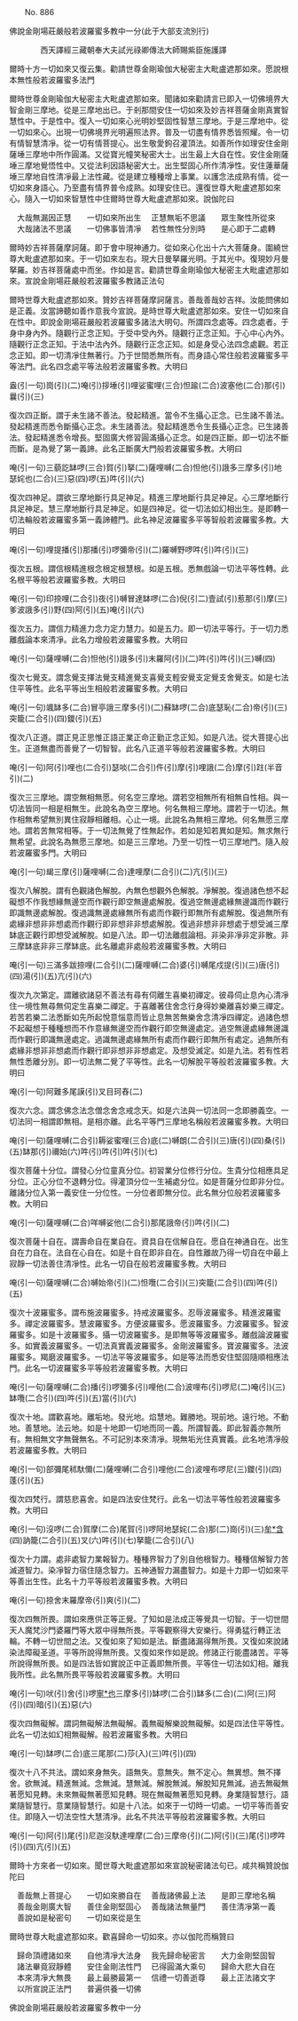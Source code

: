 ﻿　　No. 886

佛說金剛場莊嚴般若波羅蜜多教中一分(此于大部支流別行)

　　　　西天譯經三藏朝奉大夫試光祿卿傳法大師賜紫臣施護譯


爾時十方一切如來又復云集。勸請世尊金剛瑜伽大秘密主大毗盧遮那如來。愿說根本無性般若波羅蜜多法門

爾時世尊金剛瑜伽大秘密主大毗盧遮那如來。聞諸如來勸請言已即入一切佛境界大智金剛三摩地。從是三摩地出已。于剎那間安住一切如來及妙吉祥菩薩金剛真實智慧性中。于是性中。復入一切如來心光明妙堅固性智慧三摩地。于是三摩地中。從一切如來心。出現一切佛境界光明遍照法界。普及一切盡有情界悉皆照耀。令一切有情智慧清凈。從一切有情菩提心。出生敬愛鉤召灌頂法。如善所作如理安住金剛薩埵三摩地中所作圓滿。又從寶光幢笑秘密大士。出生最上大自在性。安住金剛薩埵三摩地覺悟性中。又從法利因語秘密大士。出生堅固心所作清凈性。安住蓮華薩埵三摩地自性清凈最上法性藏。從是建立種種增上事業。以護念法成熟有情。從一切如來身語心。乃至盡有情界普令成熟。如理安住已。還復世尊大毗盧遮那如來心。隨入一切如來智慧性中住爾時世尊大毗盧遮那如來。說伽陀曰

　大哉無漏因正慧　　一切如來所出生
　正慧無垢不思議　　眾生聚性所從來
　大哉諸法不思議　　一切佛事皆清凈
　若性無性分別時　　是心即于二處轉　

爾時妙吉祥菩薩摩訶薩。即于會中現神通力。從如來心化出十六大菩薩身。圍繞世尊大毗盧遮那如來。于一切如來左右。現大日曼拏羅光明。于其光中。復現妙月曼拏羅。妙吉祥菩薩處中而坐。作如是言。勸請世尊金剛瑜伽大秘密主大毗盧遮那如來。宣說金剛場莊嚴般若波羅蜜多教諸正法句

爾時世尊大毗盧遮那如來。贊妙吉祥菩薩摩訶薩言。善哉善哉妙吉祥。汝能問佛如是正義。汝當諦聽如善作意我今宣說。是時世尊大毗盧遮那如來。安住一切如來自在性中。即說金剛場莊嚴般若波羅蜜多諸法大明句。所謂四念處等。四念處者。于身中身內外。隨觀行正念正知。于受中受內外。隨觀行正念正知。于心中心內外。隨觀行正念正知。于法中法內外。隨觀行正念正知。如是身受心法四念處觀。若正念正知。即一切清凈住無著行。乃于世間悉無所有。而身語心常住般若波羅蜜多平等法門。此名四念處平等法般若波羅蜜多教。大明曰

盎(引一句)崗(引)(二)唵(引)拶埵(引)哩娑蜜哩(三合)怛踰(二合)波塞他(二合)那(引)曩(引)(三)

復次四正斷。謂于未生諸不善法。發起精進。當令不生攝心正念。已生諸不善法。發起精進而悉令斷攝心正念。未生諸善法。發起精進悉令生長攝心正念。已生諸善法。發起精進悉令增長。堅固廣大修習圓滿攝心正念。如是四正斷。即一切法不斷而斷。是為覺了第一義諦。此名正斷廣大門般若波羅蜜多教。大明曰

唵(引一句)三藐訖缽啰(三合)賀(引)拏(二)薩哩嚩(二合)怛他(引)誐多三摩多(引)地瑟姹也(二合)(三)惡(四)啰(五)吽(引)(六)

復次四神足。謂欲三摩地斷行具足神足。精進三摩地斷行具足神足。心三摩地斷行具足神足。慧三摩地斷行具足神足。如是四神足。從一切法如幻相出生。是即轉一切法輪般若波羅蜜多第一義諦體門。此名神足波羅蜜多平等智般若波羅蜜多教。大明曰

唵(引一句)哩提播(引)那播(引)啰彌帝(引)(二)羅嚩野啰吽(引)吽(引)(三)

復次五根。謂信根精進根念根定根慧根。如是五根。悉無戲論一切法平等性轉。此名根平等般若波羅蜜多教。大明曰

唵(引一句)印捺哩(二合引)夜(引)嚩冒達缽啰(二合)倪(引二)壹試(引)惹那(引)摩(三)爹波誐多(引)野(四)阿(引)(五)唵(引)(六)

復次五力。謂信力精進力念力定力慧力。如是五力。即一切法平等行。于一切力悉離戲論本來清凈。此名力增般若波羅蜜多教。大明曰

唵(引一句)薩哩嚩(二合)怛他(引)誐多(引)末羅阿(引)(二)吽(引)吽(引)(三)嚩(四)

復次七覺支。謂念覺支擇法覺支精進覺支喜覺支輕安覺支定覺支舍覺支。如是七法住平等性。此名平等出生相般若波羅蜜多教。大明曰

唵(引一句)颯缽多(二合)冒亭誐三摩多(引)(二)蘇缽啰(二合)底瑟恥(二合)帝(引)(三)突籠(二合引)(四)鑁(引)(五)

復次八正道。謂正見正思惟正語正業正命正勤正念正知。如是八法。從大菩提心出生。正道無盡而善覺了一切智智。此名八正道平等般若波羅蜜多教。大明曰

唵(引一句)阿(引)哩也(二合引)瑟啖(二合引)仵(引)摩(引)哩誐(二合)摩(引)跓(半音引)(二)

復次三三摩地。謂空無相無愿。何名空三摩地。謂若空相無所有相無自性相。與一切法皆同一相是相無生。此說名為空三摩地。何名無相三摩地。謂若于一切法。無作相無希望無別異住寂靜相離相。心止一境。此說名為無相三摩地。何名無愿三摩地。謂若苦無常相等。于一切法無覺了性無起作。若如是知若異如是知。無求無行無希望。此說名為無愿三摩地。如是三三摩地。乃至一切性一切三摩地門。隨入般若波羅蜜多門。大明曰

唵(引一句)朅三摩(引)薩哩嚩(二合)達哩摩(二合引)(二)亢(引)(三)

復次八解脫。謂有色觀諸色解脫。內無色想觀外色解脫。凈解脫。復過諸色想不起礙想不作我想緣無邊空而作觀行即空無邊處解脫。復過空無邊處緣無邊識而作觀行即識無邊處解脫。復過識無邊處緣無所有處而作觀行即無所有處解脫。復過無所有處緣非想非非想處而作觀行即非想非非想處解脫。復過非想非非想處于想受滅三摩缽底正觀行即想受滅解脫。如是八法。即一切法離戲論相。非染非凈非定非散。非三摩缽底非非三摩缽底。此名離處非處般若波羅蜜多教。大明曰

唵(引一句)三滿多跋捺哩(二合引)(二)薩哩嚩(二合)婆(引)嚩尾戍提(引)(三)唐(引)(四)湯(引)(五)亢(引)(六)

復次九次第定。謂離欲諸惡不善法有尋有伺離生喜樂初禪定。彼尋伺止息內心清凈住一境性無尋無伺定生喜樂二禪定。于喜離著住舍念行身得妙樂離喜妙樂三禪定。若苦若樂二法悉斷如先所起悅意惱意而皆止息無苦無樂舍念清凈四禪定。過諸色想不起礙想于種種想而不作意緣無邊空而作觀行即空無邊處定。過空無邊處緣無邊識而作觀行即識無邊處定。過識無邊處緣無所有處而作觀行即無所有處定。過無所有處緣非想非非想處而作觀行即非想非非想處定。及想受滅定。如是九法。若有性若無性悉離分別。即一切法無二覺了平等性。此名一切解脫平等般若波羅蜜多教。大明曰

唵(引一句)阿難多尾謨(引)叉目珂舂(二)

復次六念。謂念佛念法念僧念舍念戒念天。如是六法與一切法同一念即勝義空。一切法同一相謂即無相。是相亦離。此名平等門三摩地名稱般若波羅蜜多教。大明曰

唵(引一句)薩哩嚩(二合引)耨娑蜜哩(三合)底(二)嚩朗(二合引)(三)唐(引)(四)桑(引)(五)缽那(引)禰始(六)吽(引)吽(引)吽(引)(七)

復次菩薩十分位。謂發心分位童真分位。初習業分位修行分位。生貴分位相應具足分位。正心分位不退轉分位。得灌頂分位一生補處分位。如是菩薩分位即非分位。離諸分位入第一義安住一分位性。一分位者即無分位。此名無分位般若波羅蜜多教。大明曰

唵(引一句)薩哩嚩(二合)咩嚩娑他(二合引)那尾誐帝(引)吽(引)(二)

復次菩薩十自在。謂壽命自在業自在。資具自在信解自在。愿自在神通自在。出生自在力自在。法自在心自在。如是十自在即非自在。自性離故乃得一切自在中最上寂靜一切法善住清凈性。此名一切自在般若波羅蜜多教。大明曰

唵(引一句)薩哩嚩(二合)嚩始帝(引)(二)怛囕(二合引)(三)突籠(二合引)(四)吽(引)(五)

復次十波羅蜜多。謂布施波羅蜜多。持戒波羅蜜多。忍辱波羅蜜多。精進波羅蜜多。禪定波羅蜜多。慧波羅蜜多。方便波羅蜜多。愿波羅蜜多。力波羅蜜多。智波羅蜜多。如是十波羅蜜多。攝一切波羅蜜多。是即無等等波羅蜜多。離戲論波羅蜜多。如實義波羅蜜多。一切法真實義波羅蜜多。金剛波羅蜜多。寶波羅蜜多。法波羅蜜多。羯磨波羅蜜多。一切法平等波羅蜜多。如是等法而悉安住堅固隨順相應法門。此名一切波羅蜜多平等般若波羅蜜多教。大明曰

唵(引一句)薩哩嚩(二合)播(引)啰彌多(引)哩他(二合)波哩布(引)啰尼(二)唵(引)(三)缽囕(二合引)(四)吽(引)(五)當(引)(六)

復次十地。謂歡喜地。離垢地。發光地。焰慧地。難勝地。現前地。遠行地。不動地。善慧地。法云地。如是十地即一切地而同一義。所謂智義。即此智義亦無所有。無相無文字無聲無名。不可記別本來清凈。現無垢光住真實義。此名地清凈般若波羅蜜多教。大明曰

唵(引一句)部彌尾秫馱儞(二)薩哩嚩(二合引)哩他(二合)波哩布啰尼(三)鑁(引)(四)蓬(引)(五)

復次四梵行。謂慈悲喜舍。如是四法安住梵行。此名一切法平等性般若波羅蜜多教。大明曰

唵(引一句)沒啰(二合)賀摩(二合)尾賀(引)啰阿地瑟姹(二合)那(二)崗(引)(三)[牟*含](引)(四)訥籠(二合引)(五)叉(六)吽(引)(七)拏籠(二合引)(八)

復次十力謂。處非處智力業報智力。種種界智力了別自他根智力。種種信解智力苦滅道智力。染凈智力宿住隨念智力。五神通智力漏盡智力。如是十力即一切如來平等善出生性。此名十力平等般若波羅蜜多教。大明曰

唵(引一句)捺舍末羅摩帝(引)爽(引)(二)

復次四無所畏。謂如來應供正等正覺。了知如是法成正等覺具一切智。于一切世間天人魔梵沙門婆羅門等大眾中得無所畏。平等觀察得大安樂行。得勇猛行轉正法輪。不轉一切世間之法。又復如來了知如是法。斷盡諸漏得無所畏。又復如來說諸染法障礙圣道。平等所說得無所畏。又復如來作如是說。修諸正行能盡諸苦。平等所說得無所畏。如是四法皆如實說正中正義即無所畏。平等住一切法如幻相。離我我所性。此名無所畏平等般若波羅蜜多教。大明曰

唵(引一句)吠(引)舍(引)啰[寧*也](切身)三摩多(引)缽啰(二合引)缽多(二合)(二)阿(三)阿(引)(四)暗(引)(五)惡(六)

復次四無礙解。謂詞無礙解法無礙解。義無礙解樂說無礙解。如是四法住平等性。此名一切法如幻相無礙解。般若波羅蜜多教。大明曰

唵(引一句)缽啰(二合)底三尾那(二)莎(入)(三)吽(引)(四)

復次十八不共法。謂如來身無失。語無失。意無失。無不定心。無異想。無不擇舍。欲無減。精進無減。念無減。慧無減。解脫無減。解脫知見無減。過去無礙無著愿知見轉。未來無礙無著愿知見轉。現在無礙無著愿知見轉。身業隨智慧行。語業隨智慧行。意業隨智慧行。如是十八法。如來于一切時一切處。一切平等而善安住。即隨入一切法空性大慧清凈。此名不共法平等般若波羅蜜多教。大明曰

唵(引一句)阿(引)尾(引)尼迦沒馱達哩摩(二合)三摩帝(引)(二)阿(引)(三)尾(引)啰吽(引)(四)亢(引)(五)

爾時十方來者一切如來。聞世尊大毗盧遮那如來宣說秘密諸法句已。咸共稱贊說伽陀曰

　善哉無上菩提心　　一切如來勝自在
　善哉諸佛最上法　　是即三摩地名稱
　善哉金剛廣大智　　善住金剛堅固心
　善哉諸法無量門　　善住清凈第一義
　善說如是秘密句　　一切如來從是生　

爾時世尊大毗盧遮那如來。歡喜歸命一切如來。亦以伽陀而稱贊曰

　歸命頂禮諸如來　　自他清凈大法身
　我先歸命秘密言　　大力金剛堅固智
　諸法畢竟寂靜體　　安住金剛法性門
　已得圓滿大乘句　　歸命大悲大自在
　本來清凈大無畏　　最上最勝最第一
　信禮一切善逝尊　　最上正法諸文字
　以所宣說正法門　　普遍供養一切佛　

佛說金剛場莊嚴般若波羅蜜多教中一分
